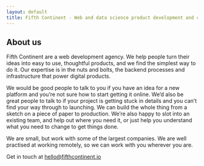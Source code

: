 ```yaml
---
layout: default
title: Fifth Continent - Web and data science product development and consultancy
---
```


## About us

 Fifth Continent are a web development agency. We help people turn their ideas into easy to use, thoughtful products, and we find the simplest way to do it. Our expertise is in the nuts and bolts, the backend processes and infrastructure that power digital products. 

We would be good people to talk to you if you have an idea for a new platform and you’re not sure how to start getting it online. We’d also be great people to talk to if your project is getting stuck in details and you can’t find your way through to launching. We can build the whole thing from a sketch on a piece of paper to production. We’re also happy to slot into an existing team, and help out where you need it, or just help you understand what you need to change to get things done.

We are small, but work with some of the largest companies. We are well practised at working remotely, so we can work with you wherever you are. 

Get in touch at [hello@fifthcontinent.io](hello@fifthcontinent.io)


